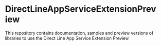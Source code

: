 # DirectLineAppServiceExtensionPreview

This repository contains documentation, samples and preview versions of libraries to use the Direct Line App Service Extension Preview
